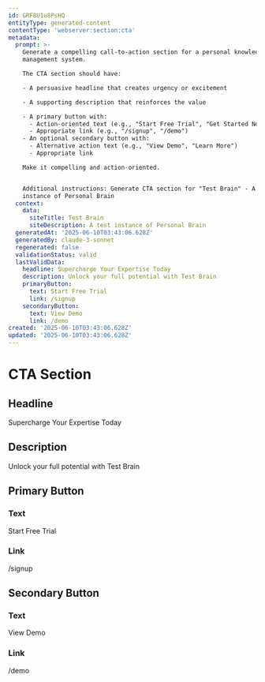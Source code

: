 ```yaml
---
id: GRFBU1u8PsHQ
entityType: generated-content
contentType: 'webserver:section:cta'
metadata:
  prompt: >-
    Generate a compelling call-to-action section for a personal knowledge
    management system.

    The CTA section should have:

    - A persuasive headline that creates urgency or excitement

    - A supporting description that reinforces the value

    - A primary button with:
      - Action-oriented text (e.g., "Start Free Trial", "Get Started Now")
      - Appropriate link (e.g., "/signup", "/demo")
    - An optional secondary button with:
      - Alternative action text (e.g., "View Demo", "Learn More")
      - Appropriate link

    Make it compelling and action-oriented.


    Additional instructions: Generate CTA section for "Test Brain" - A test
    instance of Personal Brain
  context:
    data:
      siteTitle: Test Brain
      siteDescription: A test instance of Personal Brain
  generatedAt: '2025-06-10T03:43:06.628Z'
  generatedBy: claude-3-sonnet
  regenerated: false
  validationStatus: valid
  lastValidData:
    headline: Supercharge Your Expertise Today
    description: Unlock your full potential with Test Brain
    primaryButton:
      text: Start Free Trial
      link: /signup
    secondaryButton:
      text: View Demo
      link: /demo
created: '2025-06-10T03:43:06.628Z'
updated: '2025-06-10T03:43:06.628Z'
---
```

# CTA Section

## Headline
Supercharge Your Expertise Today

## Description
Unlock your full potential with Test Brain

## Primary Button
### Text
Start Free Trial

### Link
/signup

## Secondary Button
### Text
View Demo

### Link
/demo

